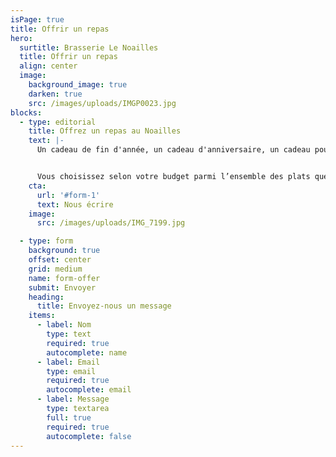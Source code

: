 ```yaml
---
isPage: true
title: Offrir un repas
hero:
  surtitle: Brasserie Le Noailles
  title: Offrir un repas
  align: center
  image:
    background_image: true
    darken: true
    src: /images/uploads/IMGP0023.jpg
blocks:
  - type: editorial
    title: Offrez un repas au Noailles
    text: |-
      Un cadeau de fin d'année, un cadeau d'anniversaire, un cadeau pour fêter un évènement particulier…


      Vous choisissez selon votre budget parmi l’ensemble des plats que nous proposons à [la carte](/la-carte/).
    cta:
      url: '#form-1'
      text: Nous écrire
    image:
      src: /images/uploads/IMG_7199.jpg

  - type: form
    background: true
    offset: center
    grid: medium
    name: form-offer
    submit: Envoyer
    heading:
      title: Envoyez-nous un message
    items:
      - label: Nom
        type: text
        required: true
        autocomplete: name
      - label: Email
        type: email
        required: true
        autocomplete: email
      - label: Message
        type: textarea
        full: true
        required: true
        autocomplete: false
---
```


